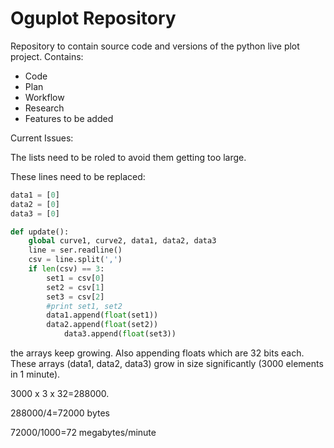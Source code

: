 __Oguplot Repository__
=====================================

Repository to contain source code and versions of the python
live plot project. Contains:

* Code
* Plan
* Workflow
* Research
* Features to be added

Current Issues:

The lists need to be roled to avoid them getting too large.

These lines need to be replaced:

```python
data1 = [0]
data2 = [0]
data3 = [0]

def update():
    global curve1, curve2, data1, data2, data3
    line = ser.readline()
    csv = line.split(',')
    if len(csv) == 3:
	    set1 = csv[0]
	    set2 = csv[1]
	    set3 = csv[2]
	    #print set1, set2
	    data1.append(float(set1))
	    data2.append(float(set2))
            data3.append(float(set3))
```

the arrays keep growing. Also appending floats which are 32 bits each. These arrays (data1, data2, data3) grow in size significantly (3000 elements in 1 minute). 

3000 x 3 x 32=288000.

288000/4=72000 bytes

72000/1000=72 megabytes/minute


